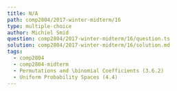 ```yaml
---
title: N/A
path: comp2804/2017-winter-midterm/16
type: multiple-choice
author: Michiel Smid
question: comp2804/2017-winter-midterm/16/question.ts
solution: comp2804/2017-winter-midterm/16/solution.md
tags:
  - comp2804
  - comp2804-midterm
  - Permutations and \binomial Coefficients (3.6.2)
  - Uniform Probability Spaces (4.4)
---
```

